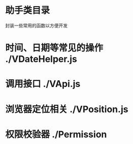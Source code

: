 # 助手类目录
封装一些常用的函数以方便开发

# 时间、日期等常见的操作 ./VDateHelper.js

# 调用接口 ./VApi.js

# 浏览器定位相关 ./VPosition.js

# 权限校验器 ./Permission
